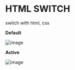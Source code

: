 # HTML SWITCH
switch with html, css

**Default**

![image](https://github.com/user-attachments/assets/d10c5625-80bb-425c-b7b3-82518f1fa3f3)

**Active**

![image](https://github.com/user-attachments/assets/62b02981-091d-4bda-810a-3d3e4d662008)
